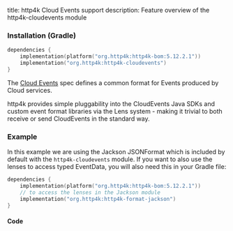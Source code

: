 title: http4k Cloud Events support
description: Feature overview of the http4k-cloudevents module

### Installation (Gradle)

```kotlin
dependencies {
    implementation(platform("org.http4k:http4k-bom:5.12.2.1"))
    implementation("org.http4k:http4k-cloudevents")
}
```

The [Cloud Events](https://cloudevents.io/) spec defines a common format for Events produced by Cloud services.

http4k provides simple pluggability into the CloudEvents Java SDKs and custom event format libraries via the Lens system - making it trivial to both receive or send CloudEvents in the standard way.

### Example 

In this example we are using the Jackson JSONFormat which is included by default with the `http4k-cloudevents` module. If you want to also use the lenses to access typed EventData, you will also need this in your Gradle file:

```kotlin
dependencies {
    implementation(platform("org.http4k:http4k-bom:5.12.2.1"))
    // to access the lenses in the Jackson module
    implementation("org.http4k:http4k-format-jackson")
}
```

#### Code [<img class="octocat"/>](https://github.com/http4k/http4k/blob/master/src/docs/guide/reference/cloud_events/example.kt)

<script src="https://gist-it.appspot.com/https://github.com/http4k/http4k/blob/master/src/docs/guide/reference/cloud_events/example.kt"></script>

